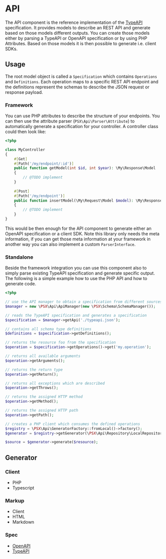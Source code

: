
# API

The API component is the reference implementation of the [TypeAPI](https://typeapi.org/) specification.
It provides models to describe an REST API and generate based on those models different outputs. You can create those
models either by parsing a TypeAPI or OpenAPI specification or by using PHP Attributes. Based on those models it is then
possible to generate i.e. client SDKs.

## Usage

The root model object is called a `Specification` which contains `Operations` and `Definitions`. Each operation
maps to a specific REST API endpoint and the definitions represent the schemas to describe the JSON request or response
payload.

### Framework

You can use PHP attributes to describe the structure of your endpoints. You can then use the attribute parser (`PSX\Api\Parser\Attribute`)
to automatically generate a specification for your controller. A controller class could then look like:

```php
<?php

class MyController
{
    #[Get]
    #[Path('/my/endpoint/:id')]
    public function getModel(int $id, int $year): \My\Response\Model
    {
        // @TODO implement
    }
    
    #[Post]
    #[Path('/my/endpoint')]
    public function insertModel(\My\Request\Model $model): \My\Response\Model
    {
        // @TODO implement
    }
}

```

This would be then enough for the API component to generate either an OpenAPI specification or a client SDK.
Note this library only needs the meta information, if you can get those meta information at your framework in another
way you can also implement a custom `ParserInterface`.

### Standalone

Beside the framework integration you can use this component also to simply parse existing TypeAPI specification and
generate specific output. The following is a simple example how to use the PHP API and how to generate code.

```php
<?php

// use the API manager to obtain a specification from different sources
$manager = new \PSX\Api\ApiManager(new \PSX\Schema\SchemaManager());

// reads the TypeAPI specification and generates a specification
$specification = $manager->getApi('./typeapi.json');

// contains all schema type definitions
$definitions = $specification->getDefinitions();

// returns the resource foo from the specification
$operation = $specification->getOperations()->get('my.operation');

// returns all available arguments
$operation->getArguments();

// returns the return type
$operation->getReturn();

// returns all exceptions which are described
$operation->getThrows();

// returns the assigned HTTP method
$operation->getMethod();

// returns the assigned HTTP path
$operation->getPath();

// creates a PHP client which consumes the defined operations
$registry = \PSX\Api\GeneratorFactory::fromLocal()->factory();
$generator = $registry->getGenerator(\PSX\Api\Repository\LocalRepository::CLIENT_PHP)

$source = $generator->generate($resource);

```

## Generator

### Client

- PHP
- Typescript

### Markup

- Client
- HTML
- Markdown

### Spec

- [OpenAPI](https://github.com/OAI/OpenAPI-Specification)
- [TypeAPI](https://typeapi.org/)

